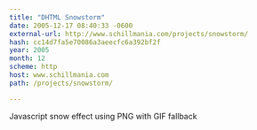 ```yaml
---
title: "DHTML Snowstorm"
date: 2005-12-17 08:40:33 -0600
external-url: http://www.schillmania.com/projects/snowstorm/
hash: cc14d7fa5e70086a3aeecfc6a392bf2f
year: 2005
month: 12
scheme: http
host: www.schillmania.com
path: /projects/snowstorm/

---
```


Javascript snow effect using PNG with GIF fallback
